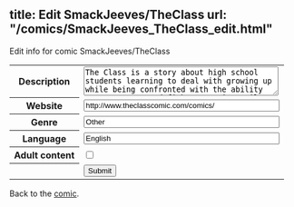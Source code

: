 title: Edit SmackJeeves/TheClass
url: "/comics/SmackJeeves_TheClass_edit.html"
---
Edit info for comic SmackJeeves/TheClass

<form name="comic" action="http://gaepostmail.appspot.com/comic/" method="post">
<table class="comicinfo">
<tr>
<th>Description</th><td><textarea name="description" cols="40" rows="3">The Class is a story about high school students learning to deal with growing up while being confronted with the ability to use powers and fight a growing evil. Written by Jaysen Headley and Illustrated by Jessi Jordan. For more news and info, check out our blog at www.theclasscomic.com</textarea></td>
</tr>
<tr>
<th>Website</th><td><input type="text" name="url" value="http://www.theclasscomic.com/comics/" size="40"/></td>
</tr>
<tr>
<th>Genre</th><td><input type="text" name="genre" value="Other" size="40"/></td>
</tr>
<tr>
<th>Language</th><td><input type="text" name="language" value="English" size="40"/></td>
</tr>
<tr>
<th>Adult content</th><td><input type="checkbox" name="adult" value="adult" /></td>
</tr>
<tr>
<th></th><td>
<input type="hidden" name="comic" value="SmackJeeves_TheClass" />
<input type="submit" name="submit" value="Submit" />
</td>
</tr>
</table>
</form>

Back to the [comic](SmackJeeves_TheClass.html).
